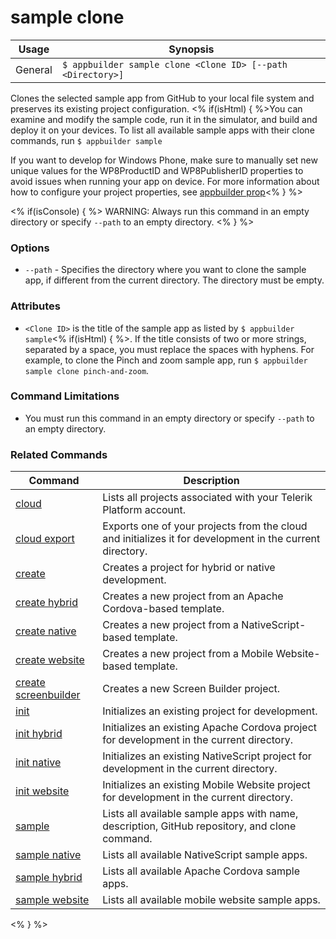 sample clone
==========

Usage | Synopsis
------|-------
General | `$ appbuilder sample clone <Clone ID> [--path <Directory>]`	

Clones the selected sample app from GitHub to your local file system and preserves its existing project configuration. <% if(isHtml) { %>You can examine and modify the sample code, run it in the simulator, and build and deploy it on your devices. To list all available sample apps with their clone commands, run `$ appbuilder sample` 

If you want to develop for Windows Phone, make sure to manually set new unique values for the WP8ProductID and WP8PublisherID properties
to avoid issues when running your app on device. For more information about how to configure your project properties,
see [appbuilder prop](../configuration/prop.html)<% } %>

<% if(isConsole) { %>
WARNING: Always run this command in an empty directory or specify `--path` to an empty directory.
<% } %> 
### Options
* `--path` - Specifies the directory where you want to clone the sample app, if different from the current directory. The directory must be empty. 

### Attributes
* `<Clone ID>` is the title of the sample app as listed by `$ appbuilder sample`<% if(isHtml) { %>. If the title consists of two or more strings,    separated by a space, you must replace the spaces with hyphens. For example, to clone the Pinch and zoom sample app, run `$ appbuilder sample clone pinch-and-zoom`.

### Command Limitations
 
* You must run this command in an empty directory or specify `--path` to an empty directory. 

### Related Commands

Command | Description
----------|----------
[cloud](cloud.html) | Lists all projects associated with your Telerik Platform account.
[cloud export](cloud-export.html) | Exports one of your projects from the cloud and initializes it for development in the current directory.
[create](create.html) | Creates a project for hybrid or native development.
[create hybrid](create-hybrid.html) | Creates a new project from an Apache Cordova-based template.
[create native](create-native.html) | Creates a new project from a NativeScript-based template.
[create website](create-website.html) | Creates a new project from a Mobile Website-based template.
[create screenbuilder](create-screenbuilder.html) | Creates a new Screen Builder project.
[init](init.html) | Initializes an existing project for development.
[init hybrid](init-hybrid.html) | Initializes an existing Apache Cordova project for development in the current directory.
[init native](init-native.html) | Initializes an existing NativeScript project for development in the current directory.
[init website](init-website.html) | Initializes an existing Mobile Website project for development in the current directory.
[sample](sample.html) | Lists all available sample apps with name, description, GitHub repository, and clone command.
[sample native](sample-native.html) | Lists all available NativeScript sample apps.
[sample hybrid](sample-hybrid.html) | Lists all available Apache Cordova sample apps.
[sample website](sample-website.html) | Lists all available mobile website sample apps.
<% } %>